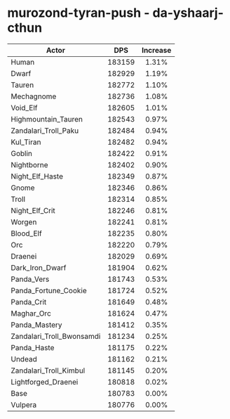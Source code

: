 # murozond-tyran-push - da-yshaarj-cthun
| Actor | DPS | Increase |
|---|:---:|:---:|
|Human|183159|1.31%|
|Dwarf|182929|1.19%|
|Tauren|182772|1.10%|
|Mechagnome|182736|1.08%|
|Void_Elf|182605|1.01%|
|Highmountain_Tauren|182543|0.97%|
|Zandalari_Troll_Paku|182484|0.94%|
|Kul_Tiran|182482|0.94%|
|Goblin|182422|0.91%|
|Nightborne|182402|0.90%|
|Night_Elf_Haste|182349|0.87%|
|Gnome|182346|0.86%|
|Troll|182314|0.85%|
|Night_Elf_Crit|182246|0.81%|
|Worgen|182241|0.81%|
|Blood_Elf|182235|0.80%|
|Orc|182220|0.79%|
|Draenei|182029|0.69%|
|Dark_Iron_Dwarf|181904|0.62%|
|Panda_Vers|181743|0.53%|
|Panda_Fortune_Cookie|181724|0.52%|
|Panda_Crit|181649|0.48%|
|Maghar_Orc|181624|0.47%|
|Panda_Mastery|181412|0.35%|
|Zandalari_Troll_Bwonsamdi|181234|0.25%|
|Panda_Haste|181175|0.22%|
|Undead|181162|0.21%|
|Zandalari_Troll_Kimbul|181145|0.20%|
|Lightforged_Draenei|180818|0.02%|
|Base|180783|0.00%|
|Vulpera|180776|0.00%|
